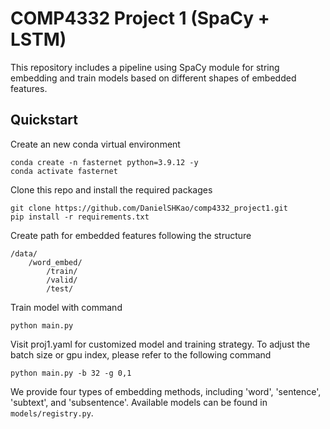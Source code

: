 # COMP4332 Project 1 (SpaCy + LSTM)
This repository includes a pipeline using SpaCy module for string embedding and train models based on different shapes of embedded features. 
## Quickstart
Create an new conda virtual environment 
```
conda create -n fasternet python=3.9.12 -y
conda activate fasternet
```
Clone this repo and install the required packages
```
git clone https://github.com/DanielSHKao/comp4332_project1.git
pip install -r requirements.txt
```
Create path for embedded features following the structure
```
/data/
    /word_embed/
        /train/
        /valid/
        /test/
```
Train model with command
```
python main.py
```
Visit proj1.yaml for customized model and training strategy.
To adjust the batch size or gpu index, please refer to the following command
```
python main.py -b 32 -g 0,1
```
We provide four types of embedding methods, including 'word', 'sentence', 'subtext', and 'subsentence'. 
Available models can be found in `models/registry.py`.
